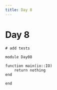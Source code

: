 ```yaml
---
title: Day 8
---
```


# Day 8

``` {.julia file=test/Day08Spec.jl}
# add tests
```

``` {.julia file=src/Day08.jl}
module Day08

function main(io::IO)
    return nothing
end

end
```
